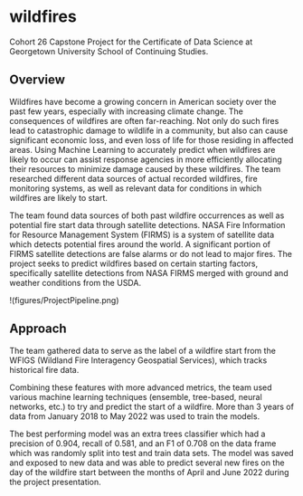 # wildfires
Cohort 26 Capstone Project for the Certificate of Data Science at Georgetown University School of Continuing Studies.

## Overview

Wildfires have become a growing concern in American society over the past few years, especially with increasing climate change. The consequences of wildfires are often far-reaching. Not only do such fires lead to catastrophic damage to wildlife in a community, but also can cause significant economic loss, and even loss of life for those residing in affected areas. Using Machine Learning to accurately predict when wildfires are likely to occur can assist response agencies in more efficiently allocating their resources to minimize damage caused by these wildfires. The team researched different data sources of actual recorded wildfires, fire monitoring systems, as well as relevant data for conditions in which wildfires are likely to start.

The team found data sources of both past wildfire occurrences as well as potential fire start data through satellite detections. NASA Fire Information for Resource Management System (FIRMS) is a system of satellite data which detects potential fires around the world. A significant portion of FIRMS satellite detections are false alarms or do not lead to major fires. The project seeks to predict wildfires based on certain starting factors, specifically satellite detections from NASA FIRMS merged with ground and weather conditions from the USDA. 

!(figures/ProjectPipeline.png)

## Approach 

The team gathered data to serve as the label of a wildfire start from the WFIGS (Wildland Fire Interagency Geospatial Services), which tracks historical fire data. 

Combining these features with more advanced metrics, the team used various machine learning techniques (ensemble, tree-based, neural networks, etc.) to try and predict the start of a wildfire. More than 3 years of data from January 2018 to May 2022 was used to train the models.

The best performing model was an extra trees classifier which had a precision of 0.904, recall of 0.581, and an F1 of 0.708 on the data frame which was randomly split into test and train data sets. The model was saved and exposed to new data and was able to predict several new fires on the day of the wildfire start between the months of April and June 2022 during the project presentation. 
